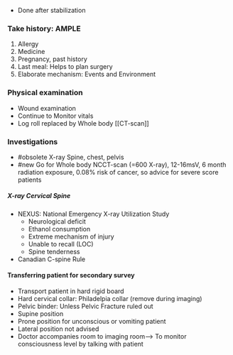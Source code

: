 - Done after stabilization


### Take history: AMPLE
1. Allergy
2. Medicine
3. Pregnancy, past history
4. Last meal: Helps to plan surgery
5. Elaborate mechanism: Events and Environment

### Physical examination
- Wound examination
- Continue to Monitor vitals
- Log roll replaced by Whole body [[CT-scan]]
### Investigations
- #obsolete X-ray Spine, chest, pelvis
- #new Go for Whole body NCCT-scan (=600 X-ray), 12-16msV, 6 month radiation exposure, 0.08% risk of cancer, so advice for severe score patients

##### X-ray Cervical Spine
- NEXUS: National Emergency X-ray Utilization Study
	- Neurological deficit
	- Ethanol consumption
	- Extreme mechanism of injury
	- Unable to recall (LOC)
	- Spine tenderness
- Canadian C-spine Rule

#### Transferring patient for secondary survey
- Transport patient in hard rigid board
- Hard cervical collar: Philadelpia collar (remove during imaging)
- Pelvic binder: Unless Pelvic Fracture ruled out
- Supine position
- Prone position for unconscious or vomiting patient
- Lateral position not advised
- Doctor accompanies room to imaging room--> To monitor consciousness level by talking with patient





